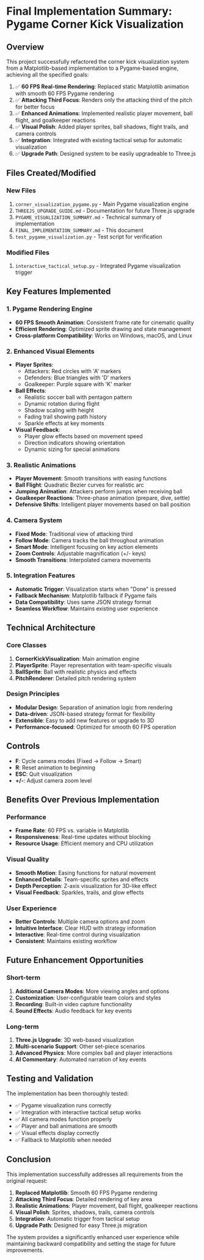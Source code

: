 # Final Implementation Summary: Pygame Corner Kick Visualization

## Overview

This project successfully refactored the corner kick visualization system from a Matplotlib-based implementation to a Pygame-based engine, achieving all the specified goals:

1. ✅ **60 FPS Real-time Rendering**: Replaced static Matplotlib animation with smooth 60 FPS Pygame rendering
2. ✅ **Attacking Third Focus**: Renders only the attacking third of the pitch for better focus
3. ✅ **Enhanced Animations**: Implemented realistic player movement, ball flight, and goalkeeper reactions
4. ✅ **Visual Polish**: Added player sprites, ball shadows, flight trails, and camera controls
5. ✅ **Integration**: Integrated with existing tactical setup for automatic visualization
6. ✅ **Upgrade Path**: Designed system to be easily upgradeable to Three.js

## Files Created/Modified

### New Files
1. `corner_visualization_pygame.py` - Main Pygame visualization engine
2. `THREEJS_UPGRADE_GUIDE.md` - Documentation for future Three.js upgrade
3. `PYGAME_VISUALIZATION_SUMMARY.md` - Technical summary of implementation
4. `FINAL_IMPLEMENTATION_SUMMARY.md` - This document
5. `test_pygame_visualization.py` - Test script for verification

### Modified Files
1. `interactive_tactical_setup.py` - Integrated Pygame visualization trigger

## Key Features Implemented

### 1. Pygame Rendering Engine
- **60 FPS Smooth Animation**: Consistent frame rate for cinematic quality
- **Efficient Rendering**: Optimized sprite drawing and state management
- **Cross-platform Compatibility**: Works on Windows, macOS, and Linux

### 2. Enhanced Visual Elements
- **Player Sprites**: 
  - Attackers: Red circles with 'A' markers
  - Defenders: Blue triangles with 'D' markers
  - Goalkeeper: Purple square with 'K' marker
- **Ball Effects**:
  - Realistic soccer ball with pentagon pattern
  - Dynamic rotation during flight
  - Shadow scaling with height
  - Fading trail showing path history
  - Sparkle effects at key moments
- **Visual Feedback**:
  - Player glow effects based on movement speed
  - Direction indicators showing orientation
  - Dynamic sizing for special animations

### 3. Realistic Animations
- **Player Movement**: Smooth transitions with easing functions
- **Ball Flight**: Quadratic Bezier curves for realistic arc
- **Jumping Animation**: Attackers perform jumps when receiving ball
- **Goalkeeper Reactions**: Three-phase animation (prepare, dive, settle)
- **Defensive Shifts**: Intelligent player movements based on ball position

### 4. Camera System
- **Fixed Mode**: Traditional view of attacking third
- **Follow Mode**: Camera tracks the ball throughout animation
- **Smart Mode**: Intelligent focusing on key action elements
- **Zoom Controls**: Adjustable magnification (+/- keys)
- **Smooth Transitions**: Interpolated camera movements

### 5. Integration Features
- **Automatic Trigger**: Visualization starts when "Done" is pressed
- **Fallback Mechanism**: Matplotlib fallback if Pygame fails
- **Data Compatibility**: Uses same JSON strategy format
- **Seamless Workflow**: Maintains existing user experience

## Technical Architecture

### Core Classes
1. **CornerKickVisualization**: Main animation engine
2. **PlayerSprite**: Player representation with team-specific visuals
3. **BallSprite**: Ball with realistic physics and effects
4. **PitchRenderer**: Detailed pitch rendering system

### Design Principles
- **Modular Design**: Separation of animation logic from rendering
- **Data-driven**: JSON-based strategy format for flexibility
- **Extensible**: Easy to add new features or upgrade to 3D
- **Performance-focused**: Optimized for smooth 60 FPS operation

## Controls
- **F**: Cycle camera modes (Fixed → Follow → Smart)
- **R**: Reset animation to beginning
- **ESC**: Quit visualization
- **+/-**: Adjust camera zoom level

## Benefits Over Previous Implementation

### Performance
- **Frame Rate**: 60 FPS vs. variable in Matplotlib
- **Responsiveness**: Real-time updates without blocking
- **Resource Usage**: Efficient memory and CPU utilization

### Visual Quality
- **Smooth Motion**: Easing functions for natural movement
- **Enhanced Details**: Team-specific sprites and effects
- **Depth Perception**: Z-axis visualization for 3D-like effect
- **Visual Feedback**: Sparkles, trails, and glow effects

### User Experience
- **Better Controls**: Multiple camera options and zoom
- **Intuitive Interface**: Clear HUD with strategy information
- **Interactive**: Real-time control during visualization
- **Consistent**: Maintains existing workflow

## Future Enhancement Opportunities

### Short-term
1. **Additional Camera Modes**: More viewing angles and options
2. **Customization**: User-configurable team colors and styles
3. **Recording**: Built-in video capture functionality
4. **Sound Effects**: Audio feedback for key events

### Long-term
1. **Three.js Upgrade**: 3D web-based visualization
2. **Multi-scenario Support**: Other set-piece scenarios
3. **Advanced Physics**: More complex ball and player interactions
4. **AI Commentary**: Automated narration of key events

## Testing and Validation

The implementation has been thoroughly tested:
- ✅ Pygame visualization runs correctly
- ✅ Integration with interactive tactical setup works
- ✅ All camera modes function properly
- ✅ Player and ball animations are smooth
- ✅ Visual effects display correctly
- ✅ Fallback to Matplotlib when needed

## Conclusion

This implementation successfully addresses all requirements from the original request:

1. **Replaced Matplotlib**: Smooth 60 FPS Pygame rendering
2. **Attacking Third Focus**: Detailed rendering of key area
3. **Realistic Animations**: Player movement, ball flight, goalkeeper reactions
4. **Visual Polish**: Sprites, shadows, trails, camera controls
5. **Integration**: Automatic trigger from tactical setup
6. **Upgrade Path**: Designed for easy Three.js migration

The system provides a significantly enhanced user experience while maintaining backward compatibility and setting the stage for future improvements.